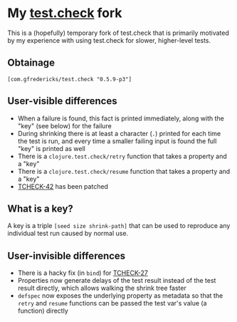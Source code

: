 # My [test.check](https://github.com/clojure/test.check) fork

This is a (hopefully) temporary fork of test.check that is primarily
motivated by my experience with using test.check for slower,
higher-level tests.

## Obtainage

`[com.gfredericks/test.check "0.5.9-p3"]`

## User-visible differences

- When a failure is found, this fact is printed immediately,
  along with the "key" (see below) for the failure
- During shrinking there is at least a character (`.`) printed
  for each time the test is run, and every time a smaller failing
  input is found the full "key" is printed as well
- There is a `clojure.test.check/retry` function that takes a
  property and a "key"
- There is a `clojure.test.check/resume` function that takes a
  property and a "key"
- [TCHECK-42](http://dev.clojure.org/jira/browse/TCHECK-42) has been
  patched

## What is a key?

A key is a triple `[seed size shrink-path]` that can be used to
reproduce any individual test run caused by normal use.

## User-invisible differences

- There is a hacky fix (in `bind`) for
  [TCHECK-27](http://dev.clojure.org/jira/browse/TCHECK-27)
- Properties now generate delays of the test result instead of
  the test result directly, which allows walking the shrink tree
  faster
- `defspec` now exposes the underlying property as metadata so
  that the `retry` and `resume` functions can be passed the test
  var's value (a function) directly
